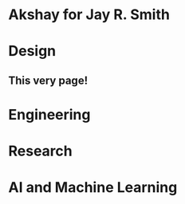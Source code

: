 # Akshay for Jay R. Smith

# Design

## This very page!

# Engineering

# Research

# AI and Machine Learning 
